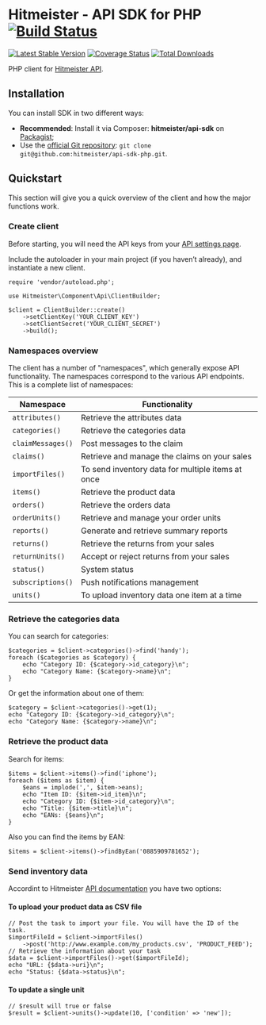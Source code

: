 # Hitmeister - API SDK for PHP [![Build Status](https://travis-ci.org/hitmeister/api-sdk-php.svg?branch=master)](https://travis-ci.org/hitmeister/api-sdk-php)

[![Latest Stable Version](http://img.shields.io/github/release/hitmeister/api-sdk-php.svg)](https://packagist.org/packages/hitmeister/api-sdk)
[![Coverage Status](http://img.shields.io/coveralls/hitmeister/api-sdk-php.svg)](https://coveralls.io/r/hitmeister/api-sdk-php?branch=master)
[![Total Downloads](http://img.shields.io/packagist/dt/hitmeister/api-sdk.svg)](https://packagist.org/packages/hitmeister/api-sdk)

PHP client for [Hitmeister API](https://www.hitmeister.de/api/v1/).

## Installation

You can install SDK in two different ways:

* **Recommended**: Install it via Composer: **hitmeister/api-sdk** on [Packagist](https://packagist.org/packages/hitmeister/api-sdk);
* Use the [official Git repository](https://github.com/hitmeister/api-sdk-php): `git clone git@github.com:hitmeister/api-sdk-php.git`.

## Quickstart

This section will give you a quick overview of the client and how the major functions work.

### Create client

Before starting, you will need the API keys from your [API settings page](https://www.hitmeister.de/account/apisettings/).

Include the autoloader in your main project (if you haven’t already), and instantiate a new client.

```
require 'vendor/autoload.php';

use Hitmeister\Component\Api\ClientBuilder;

$client = ClientBuilder::create()
	->setClientKey('YOUR_CLIENT_KEY')
	->setClientSecret('YOUR_CLIENT_SECRET')
	->build();
```

### Namespaces overview

The client has a number of "namespaces", which generally expose API functionality. The namespaces correspond to the various API endpoints. This is a complete list of namespaces:

| Namespace         | Functionality                                     |
|-------------------|---------------------------------------------------|
| `attributes()`    | Retrieve the attributes data                      |
| `categories()`    | Retrieve the categories data                      |
| `claimMessages()` | Post messages to the claim                        |
| `claims()`        | Retrieve and manage the claims on your sales      |
| `importFiles()`   | To send inventory data for multiple items at once |
| `items()`         | Retrieve the product data                         |
| `orders()`        | Retrieve the orders data                          |
| `orderUnits()`    | Retrieve and manage your order units              |
| `reports()`       | Generate and retrieve summary reports             |
| `returns()`       | Retrieve the returns from your sales              | 
| `returnUnits()`   | Accept or reject returns from your sales          | 
| `status()`        | System status                                     |
| `subscriptions()` | Push notifications management                     |
| `units()`         | To upload inventory data one item at a time       |

### Retrieve the categories data

You can search for categories:

```
$categories = $client->categories()->find('handy');
foreach ($categories as $category) {
	echo "Category ID: {$category->id_category}\n";
	echo "Category Name: {$category->name}\n";
}
```

Or get the information about one of them:

```
$category = $client->categories()->get(1);
echo "Category ID: {$category->id_category}\n";
echo "Category Name: {$category->name}\n";
```

### Retrieve the product data

Search for items:

```
$items = $client->items()->find('iphone');
foreach ($items as $item) {
	$eans = implode(',', $item->eans);
	echo "Item ID: {$item->id_item}\n";
	echo "Category ID: {$item->id_category}\n";
	echo "Title: {$item->title}\n";
	echo "EANs: {$eans}\n";
}
```

Also you can find the items by EAN:

```
$items = $client->items()->findByEan('0885909781652');
```

### Send inventory data

Accordint to Hitmeister [API documentation](https://www.hitmeister.de/api/v1/?page=product-data#uploading-and-updating-items) you have two options:

#### To upload your product data as CSV file

```
// Post the task to import your file. You will have the ID of the task.
$importFileId = $client->importFiles()
	->post('http://www.example.com/my_products.csv', 'PRODUCT_FEED');
// Retrieve the information about your task
$data = $client->importFiles()->get($importFileId);
echo "URL: {$data->uri}\n";
echo "Status: {$data->status}\n";
```

#### To update a single unit

```
// $result will true or false
$result = $client->units()->update(10, ['condition' => 'new']);
```
